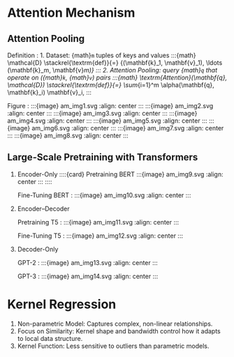 # Attention Mechanism

## Attention Pooling

Definition
: 1. Dataset: {math}`m` tuples of keys and values
     :::{math}
     \mathcal{D} \stackrel{\textrm{def}}{=} \{(\mathbf{k}_1, \mathbf{v}_1),
	 \ldots (\mathbf{k}_m, \mathbf{v}_m)\}
     :::
  2. Attention Pooling: query {math}`q` that operate on ({math}`k`, {math}`v`)
     pairs
     :::{math}
	 \textrm{Attention}(\mathbf{q}, \mathcal{D}) \stackrel{\textrm{def}}{=}
	 \sum_{i=1}^m \alpha(\mathbf{q}, \mathbf{k}_i) \mathbf{v}_i,
	 :::

Figure
: :::{image} am_img1.svg
  :align: center
  :::
  :::{image} am_img2.svg
  :align: center
  :::
  :::{image} am_img3.svg
  :align: center
  :::
  :::{image} am_img4.svg
  :align: center
  :::
  :::{image} am_img5.svg
  :align: center
  :::
  :::{image} am_img6.svg
  :align: center
  :::
  :::{image} am_img7.svg
  :align: center
  :::
  :::{image} am_img8.svg
  :align: center
  :::

## Large-Scale Pretraining with Transformers

1. Encoder-Only
   ::::{card} Pretraining BERT
   :::{image} am_img9.svg
   :align: center
   :::
   ::::

   Fine-Tuning BERT
   : :::{image} am_img10.svg
     :align: center
     :::

2. Encoder–Decoder

   Pretraining T5
   : :::{image} am_img11.svg
     :align: center
     :::

   Fine-Tuning T5
   : :::{image} am_img12.svg
     :align: center
     :::

3. Decoder-Only

   GPT-2
   : :::{image} am_img13.svg
     :align: center
     :::

   GPT-3
   : :::{image} am_img14.svg
     :align: center
     :::

# Kernel Regression

1. Non-parametric Model: Captures complex, non-linear relationships.
2. Focus on Similarity: Kernel shape and bandwidth control how it adapts
   to local data structure.
3. Kernel Function: Less sensitive to outliers than parametric models.
